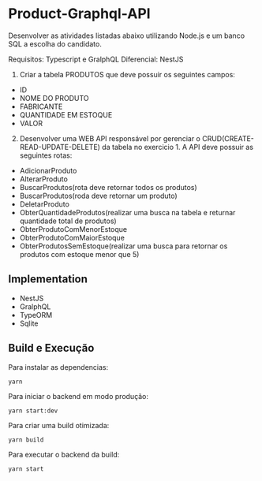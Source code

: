 # Product-Graphql-API

Desenvolver as atividades listadas abaixo utilizando Node.js e um banco SQL a escolha do candidato.

Requisitos: Typescript e GralphQL
Diferencial: NestJS

1. Criar a tabela PRODUTOS que deve possuir os seguintes campos:

- ID
- NOME DO PRODUTO
- FABRICANTE
- QUANTIDADE EM ESTOQUE
- VALOR

2. Desenvolver uma WEB API responsável por gerenciar o CRUD(CREATE-READ-UPDATE-DELETE) da tabela no exercicio 1. A API deve possuir as seguintes rotas:

- AdicionarProduto
- AlterarProduto
- BuscarProdutos(rota deve retornar todos os produtos)
- BuscarProdutos(roda deve retornar um produto)
- DeletarProduto
- ObterQuantidadeProdutos(realizar uma busca na tabela e returnar quantidade total de produtos)
- ObterProdutoComMenorEstoque
- ObterProdutoComMaiorEstoque
- ObterProdutosSemEstoque(realizar uma busca para retornar os produtos com estoque menor que 5)

## Implementation

- NestJS
- GralphQL
- TypeORM
- Sqlite

## Build e Execução

Para instalar as dependencias:

    yarn

Para iniciar o backend em modo produção:

    yarn start:dev

Para criar uma build otimizada:

    yarn build

Para executar o backend da build:

    yarn start
